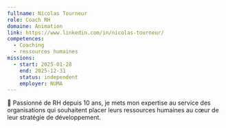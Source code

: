 ```yaml
---
fullname: Nicolas Tourneur
role: Coach RH
domaine: Animation
link: https://www.linkedin.com/in/nicolas-tourneur/
competences:
  - Coaching
  - ressources humaines
missions:
  - start: 2025-01-28
    end: 2025-12-31
    status: independent
    employer: NUMA
---
```

👋 Passionné de RH depuis 10 ans, je mets mon expertise au service des organisations qui souhaitent placer leurs ressources humaines au cœur de leur stratégie de développement.